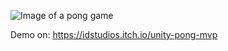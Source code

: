![Image of a pong game](https://img.itch.zone/aW1nLzU5MDkyMTYucG5n/347x500/95V4O6.png)

Demo on: https://idstudios.itch.io/unity-pong-mvp
